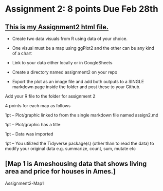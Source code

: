 # Assignment 2: 8 points Due Feb 28th 
## [This is my Assignment2 html file.](https://rpubs.com/farzanehf/1007451)

- Create two data visuals from R using data of your choice. 

- One visual must be a map using ggPlot2 and the other can be any kind of a chart 

- Link to your data either locally or in GoogleSheets 

- Create a directory named assignment2 on your repo 

- Export the plot as an image file and add both outputs to a SINGLE markdown page inside the folder and post these to your Github. 

Add your R file to the folder for assignment 2 

4 points for each map as follows 

1pt – Plot/graphic linked to from the single markdown file named assign2.md 

1pt – Plot/graphic has a title 

1pt – Data was imported 

1pt – You utilized the Tidyverse package(s) (other than to read the data) to modify your original data e.g. summarize, count, sum, mutate etc 

 
## [Map 1 is Ameshousing data that shows living area and price for houses in Ames.]
 

 

Assignment2-Map1
